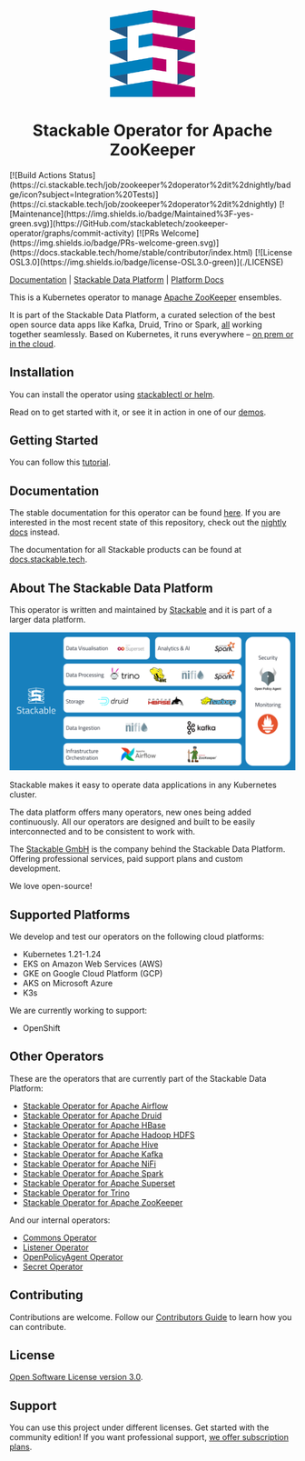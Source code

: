 <p align="center">
  <img width="150" src="./.readme/static/borrowed/Icon_Stackable.svg" alt="Stackable Logo"/>
</p>

<h1 align="center">Stackable Operator for Apache ZooKeeper</h1>
[![Build Actions Status](https://ci.stackable.tech/job/zookeeper%2doperator%2dit%2dnightly/badge/icon?subject=Integration%20Tests)](https://ci.stackable.tech/job/zookeeper%2doperator%2dit%2dnightly)
[![Maintenance](https://img.shields.io/badge/Maintained%3F-yes-green.svg)](https://GitHub.com/stackabletech/zookeeper-operator/graphs/commit-activity)
[![PRs Welcome](https://img.shields.io/badge/PRs-welcome-green.svg)](https://docs.stackable.tech/home/stable/contributor/index.html)
[![License OSL3.0](https://img.shields.io/badge/license-OSL3.0-green)](./LICENSE)

[Documentation](https://docs.stackable.tech/zookeeper-operator/stable/index.html) | [Stackable Data Platform](https://stackable.tech/) | [Platform Docs](https://docs.stackable.tech/)

This is a Kubernetes operator to manage [Apache ZooKeeper](https://zookeeper.apache.org/) ensembles.

It is part of the Stackable Data Platform, a curated selection of the best open source data apps like Kafka, Druid, Trino or Spark, [all](#other-operators) working together seamlessly. Based on Kubernetes, it runs everywhere – [on prem or in the cloud]((#supported-platforms)).

## Installation

You can install the operator using [stackablectl or helm](https://docs.stackable.tech/zookeeper/stable/getting_started/installation.html).

Read on to get started with it, or see it in action in one of our [demos](https://stackable.tech/en/demos/).

## Getting Started

You can follow this [tutorial](https://docs.stackable.tech/zookeeper/stable/getting_started/first_steps.html).

## Documentation

The stable documentation for this operator can be found [here](https://docs.stackable.tech/zookeeper/stable/index.html).
If you are interested in the most recent state of this repository, check out the [nightly docs](https://docs.stackable.tech/zookeeper/nightly/index.html) instead.

The documentation for all Stackable products can be found at [docs.stackable.tech](https://docs.stackable.tech).


## About The Stackable Data Platform

This operator is written and maintained by [Stackable](https://www.stackable.tech) and it is part of a larger data platform.

![Stackable Data Platform Overview](./.readme/static/borrowed/sdp_overview.png)

Stackable makes it easy to operate data applications in any Kubernetes cluster.

The data platform offers many operators, new ones being added continuously. All our operators are designed and built to be easily interconnected and to be consistent to work with.

The [Stackable GmbH](https://stackable.tech/) is the company behind the Stackable Data Platform. Offering professional services, paid support plans and custom development.

We love open-source!

## Supported Platforms

We develop and test our operators on the following cloud platforms:

* Kubernetes 1.21-1.24
* EKS on Amazon Web Services (AWS)
* GKE on Google Cloud Platform (GCP)
* AKS on Microsoft Azure
* K3s

We are currently working to support:

* OpenShift

## Other Operators

These are the operators that are currently part of the Stackable Data Platform:

- [Stackable Operator for Apache Airflow](https://github.com/stackabletech/airflow-operator)
- [Stackable Operator for Apache Druid](https://github.com/stackabletech/druid-operator)
- [Stackable Operator for Apache HBase](https://github.com/stackabletech/hbase-operator)
- [Stackable Operator for Apache Hadoop HDFS](https://github.com/stackabletech/hdfs-operator)
- [Stackable Operator for Apache Hive](https://github.com/stackabletech/hive-operator)
- [Stackable Operator for Apache Kafka](https://github.com/stackabletech/kafka-operator)
- [Stackable Operator for Apache NiFi](https://github.com/stackabletech/nifi-operator)
- [Stackable Operator for Apache Spark](https://github.com/stackabletech/spark-k8s-operator)
- [Stackable Operator for Apache Superset](https://github.com/stackabletech/superset-operator)
- [Stackable Operator for Trino](https://github.com/stackabletech/trino-operator)
- [Stackable Operator for Apache ZooKeeper](https://github.com/stackabletech/zookeeper-operator)

And our internal operators:

- [Commons Operator](https://github.com/stackabletech/commons-operator)
- [Listener Operator](https://github.com/stackabletech/listener-operator)
- [OpenPolicyAgent Operator](https://github.com/stackabletech/opa-operator)
- [Secret Operator](https://github.com/stackabletech/secret-operator)

## Contributing

Contributions are welcome. Follow our [Contributors Guide](https://docs.stackable.tech/home/stable/contributor/index.html) to learn how you can contribute.

## License

[Open Software License version 3.0](./LICENSE).

## Support

You can use this project under different licenses. Get started with the community edition! If you want professional support, [we offer subscription plans](https://stackable.tech/en/plans/).
